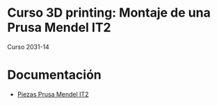 Curso 3D printing: Montaje de una Prusa Mendel IT2
============================================

Curso 2031-14

# Documentación

* [Piezas Prusa Mendel IT2](http://www.reprap.org/wiki/Clone_wars:_Prusa_Iteraci%C3%B3n_2)

